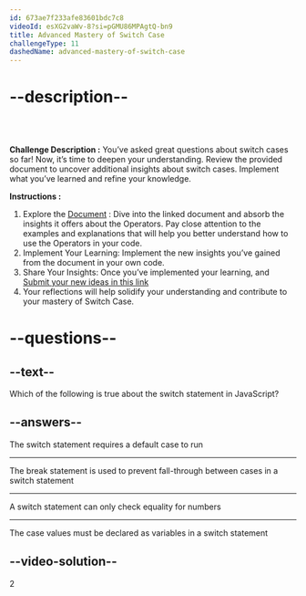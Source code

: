 ```yaml
---
id: 673ae7f233afe83601bdc7c8
videoId: esXG2vaWv-8?si=pGMU86MPAgtQ-bn9
title: Advanced Mastery of Switch Case
challengeType: 11
dashedName: advanced-mastery-of-switch-case
---
```


# --description--

<br>
<br>

**Challenge Description :** 
You’ve asked great questions about switch cases so far! Now, it’s time to deepen your understanding. Review the provided document to uncover additional insights about switch cases. Implement what you’ve learned and refine your knowledge.

**Instructions :**

1. Explore the <span style="color:blue;">[Document](https://docs.google.com/document/d/1PuwigufnqvVH2wi3jIKwRZF6aozzRc-Fop7MbhUS0i4/edit?usp=sharing)</span> : Dive into the linked document and absorb the insights it offers about the Operators. Pay close attention to the examples and explanations that will help you better understand how to use the Operators in your code.
2. Implement Your Learning: Implement the new insights you’ve gained from the document in your own code.
3. Share Your Insights: Once you’ve implemented your learning, and <span style="color:blue;">[Submit your new ideas in this link](https://forms.gle/29q9d8LJqMwbcyzV9)</span>
4. Your reflections will help solidify your understanding and contribute to your mastery of Switch Case.

# --questions--

## --text--

Which of the following is true about the switch statement in JavaScript?

## --answers--

The switch statement requires a default case to run

---

The break statement is used to prevent fall-through between cases in a switch statement

---

A switch statement can only check equality for numbers

---

The case values must be declared as variables in a switch statement


## --video-solution--

2

